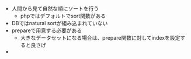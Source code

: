 - 人間から見て自然な順にソートを行う
	- phpではデフォルトでsort関数がある
- DBではnatural sortが組み込まれていない
- prepareで用意する必要がある
	- 大きなデータセットになる場合は、prepare関数に対してindexを設定すると良さげ
- 

